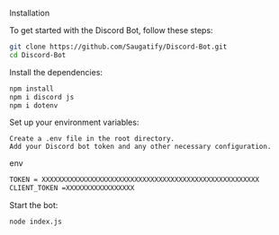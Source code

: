 Installation

To get started with the Discord Bot, follow these steps:

  ``` bash
git clone https://github.com/Saugatify/Discord-Bot.git
cd Discord-Bot
```

Install the dependencies:
``` bash
npm install
npm i discord js
npm i dotenv

```
Set up your environment variables:

    Create a .env file in the root directory.
    Add your Discord bot token and any other necessary configuration.

env
``` bash
TOKEN = XXXXXXXXXXXXXXXXXXXXXXXXXXXXXXXXXXXXXXXXXXXXXXXXXXXXXX
CLIENT_TOKEN =XXXXXXXXXXXXXXXXX
```

Start the bot:
``` bash
node index.js
```
